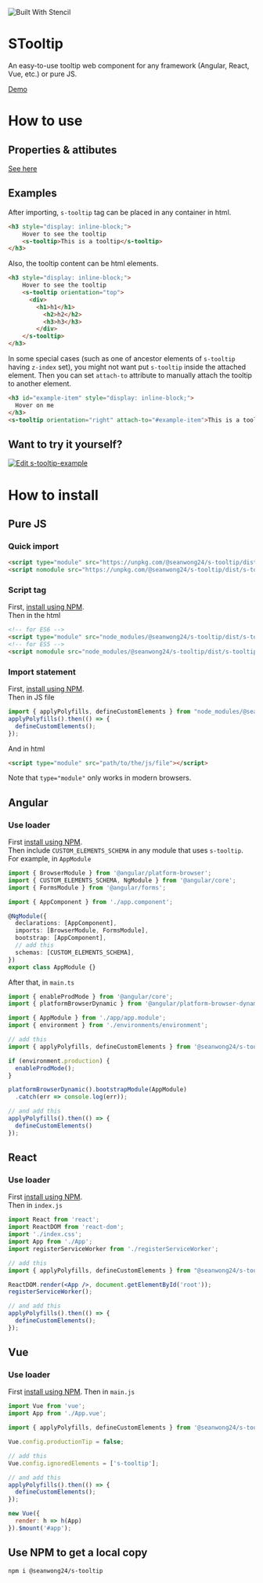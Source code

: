 ![Built With Stencil](https://img.shields.io/badge/-Built%20With%20Stencil-16161d.svg?logo=data%3Aimage%2Fsvg%2Bxml%3Bbase64%2CPD94bWwgdmVyc2lvbj0iMS4wIiBlbmNvZGluZz0idXRmLTgiPz4KPCEtLSBHZW5lcmF0b3I6IEFkb2JlIElsbHVzdHJhdG9yIDE5LjIuMSwgU1ZHIEV4cG9ydCBQbHVnLUluIC4gU1ZHIFZlcnNpb246IDYuMDAgQnVpbGQgMCkgIC0tPgo8c3ZnIHZlcnNpb249IjEuMSIgaWQ9IkxheWVyXzEiIHhtbG5zPSJodHRwOi8vd3d3LnczLm9yZy8yMDAwL3N2ZyIgeG1sbnM6eGxpbms9Imh0dHA6Ly93d3cudzMub3JnLzE5OTkveGxpbmsiIHg9IjBweCIgeT0iMHB4IgoJIHZpZXdCb3g9IjAgMCA1MTIgNTEyIiBzdHlsZT0iZW5hYmxlLWJhY2tncm91bmQ6bmV3IDAgMCA1MTIgNTEyOyIgeG1sOnNwYWNlPSJwcmVzZXJ2ZSI%2BCjxzdHlsZSB0eXBlPSJ0ZXh0L2NzcyI%2BCgkuc3Qwe2ZpbGw6I0ZGRkZGRjt9Cjwvc3R5bGU%2BCjxwYXRoIGNsYXNzPSJzdDAiIGQ9Ik00MjQuNywzNzMuOWMwLDM3LjYtNTUuMSw2OC42LTkyLjcsNjguNkgxODAuNGMtMzcuOSwwLTkyLjctMzAuNy05Mi43LTY4LjZ2LTMuNmgzMzYuOVYzNzMuOXoiLz4KPHBhdGggY2xhc3M9InN0MCIgZD0iTTQyNC43LDI5Mi4xSDE4MC40Yy0zNy42LDAtOTIuNy0zMS05Mi43LTY4LjZ2LTMuNkgzMzJjMzcuNiwwLDkyLjcsMzEsOTIuNyw2OC42VjI5Mi4xeiIvPgo8cGF0aCBjbGFzcz0ic3QwIiBkPSJNNDI0LjcsMTQxLjdIODcuN3YtMy42YzAtMzcuNiw1NC44LTY4LjYsOTIuNy02OC42SDMzMmMzNy45LDAsOTIuNywzMC43LDkyLjcsNjguNlYxNDEuN3oiLz4KPC9zdmc%2BCg%3D%3D&colorA=16161d&style=flat-square)

# STooltip
An easy-to-use tooltip web component for any framework (Angular, React, Vue, etc.) or pure JS.  

[Demo](https://seanwong24.github.io/s-tooltip/)

# How to use
## Properties & attibutes
[See here](./src/components/s-tooltip/readme.md)
## Examples
After importing, ```s-tooltip``` tag can be placed in any container in html.
```html
<h3 style="display: inline-block;">
    Hover to see the tooltip
    <s-tooltip>This is a tooltip</s-tooltip>
</h3>

```
Also, the tooltip content can be html elements.
```html
<h3 style="display: inline-block;">
    Hover to see the tooltip
    <s-tooltip orientation="top">
      <div>
        <h1>h1</h1>
          <h2>h2</h2>
          <h3>h3</h3>
        </div>
    </s-tooltip>
</h3>
```
In some special cases (such as one of ancestor elements of ```s-tooltip``` having ```z-index``` set), you might not want put ```s-tooltip``` inside the attached element. Then you can set ```attach-to``` attribute to manually attach the tooltip to another element.
```html
<h3 id="example-item" style="display: inline-block;">
  Hover on me
</h3>
<s-tooltip orientation="right" attach-to="#example-item">This is a tooltip attach to sibling element</s-tooltip>
```
## Want to try it yourself?
[![Edit s-tooltip-example](https://codesandbox.io/static/img/play-codesandbox.svg)](https://codesandbox.io/s/s-tooltip-example-66zqc?fontsize=14&hidenavigation=1&theme=dark)

# How to install
## Pure JS
### Quick import
```html
<script type="module" src="https://unpkg.com/@seanwong24/s-tooltip/dist/s-tooltip/s-tooltip.esm.js"></script>
<script nomodule src="https://unpkg.com/@seanwong24/s-tooltip/dist/s-tooltip/s-tooltip.js"></script>
```
### Script tag
First, [install using NPM](#use-npm-to-get-a-local-copy).  
Then in the html
```html
<!-- for ES6 -->
<script type="module" src="node_modules/@seanwong24/s-tooltip/dist/s-tooltip/s-tooltip.esm.js"></script>
<!-- for ES5 -->
<script nomodule src="node_modules/@seanwong24/s-tooltip/dist/s-tooltip/s-tooltip.js"></script>
```
### Import statement
First, [install using NPM](#use-npm-to-get-a-local-copy).  
Then in JS file
```js
import { applyPolyfills, defineCustomElements } from "node_modules/@seanwong24/s-tooltip/loader/index.js";
applyPolyfills().then(() => {
  defineCustomElements();
});
```
And in html
```html
<script type="module" src="path/to/the/js/file"></script>
```
Note that ```type="module"``` only works in modern browsers.
## Angular
### Use loader
First [install using NPM](#use-npm-to-get-a-local-copy).  
Then include ```CUSTOM_ELEMENTS_SCHEMA``` in any module that uses ```s-tooltip```. For example, in ```AppModule```
```ts
import { BrowserModule } from '@angular/platform-browser';
import { CUSTOM_ELEMENTS_SCHEMA, NgModule } from '@angular/core';
import { FormsModule } from '@angular/forms';

import { AppComponent } from './app.component';

@NgModule({
  declarations: [AppComponent],
  imports: [BrowserModule, FormsModule],
  bootstrap: [AppComponent],
  // add this
  schemas: [CUSTOM_ELEMENTS_SCHEMA],
})
export class AppModule {}
```
After that, in ```main.ts```
```ts
import { enableProdMode } from '@angular/core';
import { platformBrowserDynamic } from '@angular/platform-browser-dynamic';

import { AppModule } from './app/app.module';
import { environment } from './environments/environment';

// add this
import { applyPolyfills, defineCustomElements } from '@seanwong24/s-tooltip/loader';

if (environment.production) {
  enableProdMode();
}

platformBrowserDynamic().bootstrapModule(AppModule)
  .catch(err => console.log(err));

// and add this
applyPolyfills().then(() => {
  defineCustomElements()
});
```
## React
### Use loader
First [install using NPM](#use-npm-to-get-a-local-copy).  
Then in ```index.js```
```jsx
import React from 'react';
import ReactDOM from 'react-dom';
import './index.css';
import App from './App';
import registerServiceWorker from './registerServiceWorker';

// add this
import { applyPolyfills, defineCustomElements } from "@seanwong24/s-tooltip/loader";

ReactDOM.render(<App />, document.getElementById('root'));
registerServiceWorker();

// and add this
applyPolyfills().then(() => {
  defineCustomElements();
});
```
## Vue
### Use loader
First [install using NPM](#use-npm-to-get-a-local-copy).
Then in ```main.js```
```js
import Vue from 'vue';
import App from './App.vue';

import { applyPolyfills, defineCustomElements } from '@seanwong24/s-tooltip/loader';

Vue.config.productionTip = false;

// add this
Vue.config.ignoredElements = ['s-tooltip'];

// and add this
applyPolyfills().then(() => {
  defineCustomElements();
});

new Vue({
  render: h => h(App)
}).$mount('#app');
```
## Use NPM to get a local copy
```sh
npm i @seanwong24/s-tooltip
```